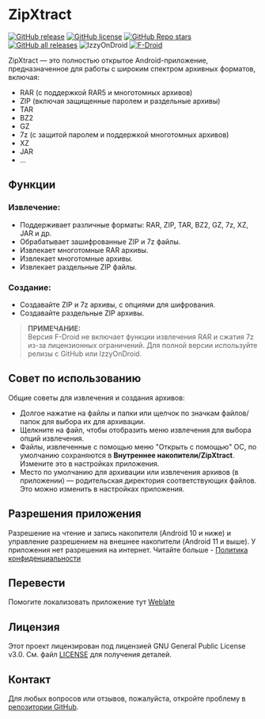 # ZipXtract

[![GitHub release](https://img.shields.io/github/v/release/WirelessAlien/ZipXtract)](https://github.com/WirelessAlien/ZipXtract/releases/latest)
[![GitHub license](https://img.shields.io/github/license/WirelessAlien/ZipXtract)](https://github.com/WirelessAlien/ZipXtract/blob/master/License)
[![GitHub Repo stars](https://img.shields.io/github/stars/WirelessAlien/ZipXtract)](https://img.shields.io/github/stars/WirelessAlien/ZipXtract)
[![GitHub all releases](https://img.shields.io/github/downloads/WirelessAlien/ZipXtract/total)](https://img.shields.io/github/downloads/WirelessAlien/ZipXtract/total)
![IzzyOnDroid](https://img.shields.io/endpoint?url=https://apt.izzysoft.de/fdroid/api/v1/shield/com.wirelessalien.zipxtract)
[![F-Droid](https://img.shields.io/f-droid/v/com.wirelessalien.zipxtract?logo=F-Droid)](https://f-droid.org/packages/com.wirelessalien.zipxtract)

<p style="text-align: left;">ZipXtract — это полностью открытое Android-приложение, предназначенное для работы с широким спектром архивных форматов, включая:</p>
<ul>
<li>RAR (с поддержкой RAR5 и многотомных архивов)</li>
<li>ZIP (включая защищенные паролем и раздельные архивы)</li>
<li>TAR</li>
<li>BZ2</li>
<li>GZ</li>
<li>7z (с защитой паролем и поддержкой многотомных архивов)</li>
<li>XZ</li>
<li>JAR</li>
<li>...</li>
</ul>

<h2>Функции</h2>

<h3>Извлечение:</h3>
<ul>
<li>Поддерживает различные форматы: RAR, ZIP, TAR, BZ2, GZ, 7z, XZ, JAR и др.</li>
<li>Обрабатывает зашифрованные ZIP и 7z файлы.</li>
<li>Извлекает многотомные RAR архивы.</li>
<li>Извлекает многотомные архивы.</li>
<li>Извлекает раздельные ZIP файлы.</li>
</ul>

<h3>Создание:</h3>
<ul>
<li>Создавайте ZIP и 7z архивы, с опциями для шифрования.</li>
<li>Создавайте раздельные ZIP архивы.</li>
</ul>

<blockquote>
<p><strong>ПРИМЕЧАНИЕ:</strong><br />
Версия F-Droid не включает функции извлечения RAR и сжатия 7z из-за лицензионных ограничений. Для полной версии используйте релизы с GitHub или IzzyOnDroid.</p>
</blockquote>

<h2>Совет по использованию</h2>
<p>Общие советы для извлечения и создания архивов:</p>
<ul>
<li>Долгое нажатие на файлы и папки или щелчок по значкам файлов/папок для выбора их для архивации.</li>
<li>Щелкните на файл, чтобы отобразить меню извлечения для выбора опций извлечения.</li>
<li>Файлы, извлеченные с помощью меню "Открыть с помощью" ОС, по умолчанию сохраняются в <strong>Внутреннее накопители/ZipXtract</strong>. Измените это в настройках приложения.</li>
<li>Место по умолчанию для архивации или извлечения архивов (в приложении) — родительская директория соответствующих файлов. Это можно изменить в настройках приложения.</li>
</ul>

<h2>Разрешения приложения</h2>
<p>Разрешение на чтение и запись накопителя (Android 10 и ниже) и управление разрешением на внешнее накопители (Android 11 и выше). У приложения нет разрешения на интернет. Читайте больше - <a href="https://sites.google.com/view/privacy-policy-zipxtract/home">Политика конфиденциальности</a></p>

<h2>Перевести</h2>
<p>
Помогите локализовать приложение тут&nbsp;<a href="https://hosted.weblate.org/engage/zipxtract/">Weblate</a>
</p>

<h2>Лицензия</h2>
<p>Этот проект лицензирован под лицензией GNU General Public License v3.0. См. файл <a href="https://github.com/WirelessAlien/ZipXtract/blob/master/LICENSE">LICENSE</a> для получения деталей.</p>

<h2>Контакт</h2>
<p>Для любых вопросов или отзывов, пожалуйста, откройте проблему в <a href="https://github.com/WirelessAlien/ZipXtract/issues">репозитории GitHub</a>.</p>
